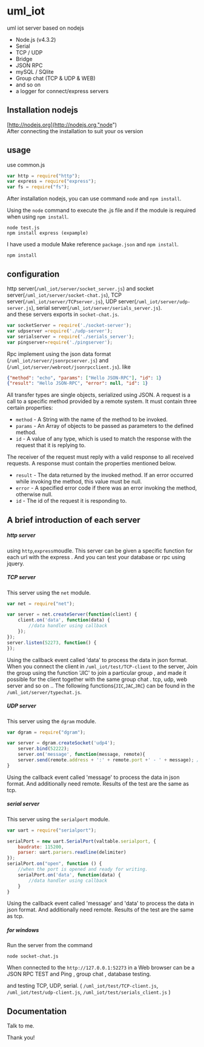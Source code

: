 # uml_iot
uml iot server based on nodejs

* Node.js (v4.3.2)
* Serial
* TCP / UDP
* Bridge
* JSON RPC
* mySQL / SQlite
* Group chat (TCP & UDP & WEB)
* and so on
* a logger for connect/express servers


## Installation nodejs
[http://nodejs.org](http://nodejs.org,"node")    
After connecting the installation to suit your os version


## usage
use common.js

```javascript
var http = require("http");
var express = require("express");
var fs = require("fs");
```

After installation nodejs, you can use command `node` and `npm install`.

Using the `node` command to execute the .js file and if the module is required when using `npm install`.

```
node test.js
npm install express (expample)
```

I have used a module Make reference `package.json` and `npm install`.
```command
npm install 
```


## configuration

http server(`/uml_iot/server/socket_server.js`) and socket server(`/uml_iot/server/socket-chat.js`), TCP server(`/uml_iot/server/TCPserver.js`), UDP server(`/uml_iot/server/udp-server.js`), serial server(`/uml_iot/server/serials_server.js`).  
and these servers exports in `socket-chat.js`.

``` javascript
var socketServer = require('./socket-server');
var udpserver =require('./udp-server');
var serialserver = require('./serials_server');
var pingserver=require('./pingserver');
```

Rpc implement using the json data format (`/uml_iot/server/jsonrpcserver.js`) and (`/uml_iot/server/webroot/jsonrpcclient.js`). like
```json
{"method": "echo", "params": ["Hello JSON-RPC"], "id": 1}
{"result": "Hello JSON-RPC", "error": null, "id": 1}
``` 

All transfer types are single objects, serialized using JSON. A request is a call to a specific method provided by a remote system. It must contain three certain properties:
* `method` - A String with the name of the method to be invoked.  
* `params` - An Array of objects to be passed as parameters to the defined method.  
* `id` - A value of any type, which is used to match the response with the request that it is replying to.

The receiver of the request must reply with a valid response to all received requests. A response must contain the properties mentioned below.  
* `result` - The data returned by the invoked method. If an error occurred while invoking the method, this value must be null.  
* `error` - A specified error code if there was an error invoking the method, otherwise null.  
* `id` - The id of the request it is responding to.


## A brief introduction of each server
##### http server
using `http`,`express`moudle. 
This server can be given a specific function for each url with the express . And you can test your database or rpc using jquery.

##### TCP server
This server using the `net` module. 
```javascript
var net = require("net");

var server = net.createServer(function(client) {   
    client.on('data', function(data) {
        //data handler using callback
    });
});
server.listen(52273, function() {     
});
```
Using the callback event called 'data' to process the data in json format. 
When you connect the client in `/uml_iot/test/TCP-client` to the server, Join the group using the function 'JIC' to join a particular group , and made ​​it possible for the client together with the same group chat .
tcp, udp, web server and so on .. The following functions(`JIC`,`JAC`,`JRC`) can be found in the `/uml_iot/server/typechat.js`.

##### UDP server
This server using the `dgram` module.
```javascript
var dgram = require("dgram");

var server = dgram.createSocket('udp4');
    server.bind(52222);
    server.on('message', function(message, remote){
    server.send(remote.address + ':' + remote.port +' - ' + message); //data handler using callback
}
```
Using the callback event called 'message' to process the data in json format. And additionally need remote.
Results of the test are the same as tcp.

##### serial server
This server using the `serialport` module.
```javascript
var uart = require("serialport");

serialPort = new uart.SerialPort(valtable.serialport, {
    baudrate: 115200,
    parser: uart.parsers.readline(delimiter)
});
serialPort.on("open", function () {
    //when the port is opened and ready for writing.
    serialPort.on('data', function(data) {
        //data handler using callback
    }
}
```
Using the callback event called 'message' and 'data' to process the data in json format. And additionally need remote.
Results of the test are the same as tcp.
##### for windows
Run the server from the command
```
node socket-chat.js
```

When connected to the `http://127.0.0.1:52273` in a Web browser can be a JSON RPC TEST and Ping , group chat , database testing.
  
  and testing TCP, UDP, serial. ( `/uml_iot/test/TCP-client.js`, `/uml_iot/test/udp-client.js`, `/uml_iot/test/serials_client.js` )


## Documentation 
Talk to me.

Thank you!
